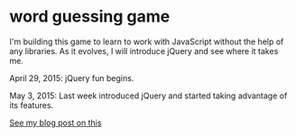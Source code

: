 # word guessing game

I'm building this game to learn to work with JavaScript without the help of any libraries.  As it evolves, I will introduce jQuery and see where it takes me.

April 29, 2015: jQuery fun begins.

May 3, 2015: Last week introduced jQuery and started taking advantage of its features.

[See my blog post on this](http://mdegani.github.io/javascript/2015/04/18/word-guessing-game-in-javascript.html)

